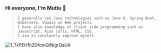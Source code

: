 ### Hi everyone, I'm Mutlu 👋

>``` I have experience with object oriented design and architecture.
> I generally use Java technologies such as Java 8, Spring Boot, Hibernate, Vaadin on Web projects. 
> I have also knowledge of client side programming such as Javascript, Ajax calls, HTML, CSS.
> I aim to constantly improve myself.

![1_TxPEH1h2DfomQiNigrQaUA](https://user-images.githubusercontent.com/42313363/89042329-69da1b00-d34f-11ea-8176-a7f5e2a1fab2.gif)
